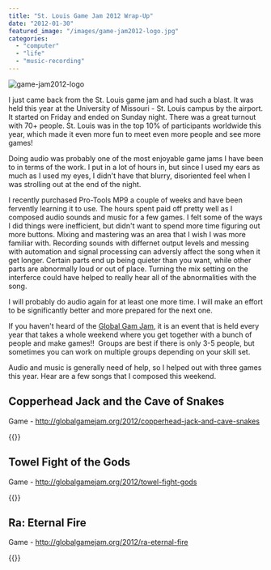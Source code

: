 ```yaml
---
title: "St. Louis Game Jam 2012 Wrap-Up"
date: "2012-01-30"
featured_image: "/images/game-jam2012-logo.jpg"
categories: 
  - "computer"
  - "life"
  - "music-recording"
---
```


![](/images/game-jam2012-logo.jpg "game-jam2012-logo")

I just came back from the St. Louis game jam and had such a blast. It was held this year at the University of Missouri - St. Louis campus by the airport. It started on Friday and ended on Sunday night. There was a great turnout with 70+ people. St. Louis was in the top 10% of participants worldwide this year, which made it even more fun to meet even more people and see more games!

Doing audio was probably one of the most enjoyable game jams I have been to in terms of the work. I put in a lot of hours in, but since I used my ears as much as I used my eyes, I didn't have that blurry, disoriented feel when I was strolling out at the end of the night.

I recently purchased Pro-Tools MP9 a couple of weeks and have been fervently learning it to use. The hours spent paid off pretty well as I composed audio sounds and music for a few games. I felt some of the ways I did things were inefficient, but didn't want to spend more time figuring out more buttons. Mixing and mastering was an area that I wish I was more familiar with. Recording sounds with differnet output levels and messing with automation and signal processing can adversly affect the song when it get longer. Certain parts end up being quieter than you want, while other parts are abnormally loud or out of place. Turning the mix setting on the interferce could have helped to really hear all of the abnormalities with the song.

I will probably do audio again for at least one more time. I will make an effort to be significantly better and more prepared for the next one.

If you haven't heard of the [Global Gam Jam](http://globalgamejam.org/), it is an event that is held every year that takes a whole weekend where you get together with a bunch of people and make games!!  Groups are best if there is only 3-5 people, but sometimes you can work on multiple groups depending on your skill set.

Audio and music is generally need of help, so I helped out with three games this year. Hear are a few songs that I composed this weekend.

## Copperhead Jack and the Cave of Snakes

Game - http://globalgamejam.org/2012/copperhead-jack-and-cave-snakes

{{<audio-player src="/audio/title-screen.mp3" >}}

## Towel Fight of the Gods

Game - http://globalgamejam.org/2012/towel-fight-gods

{{<audio-player src="/audio/god-game-level.mp3" >}}

## Ra: Eternal Fire
Game - http://globalgamejam.org/2012/ra-eternal-fire

{{<audio-player src="/audio//phoenix.mp3" >}}
